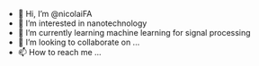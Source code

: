 - 👋 Hi, I’m @nicolaiFA
- 👀 I’m interested in nanotechnology
- 🌱 I’m currently learning machine learning for signal processing
- 💞️ I’m looking to collaborate on ...
- 📫 How to reach me ...

<!---
nicolaiFA/nicolaiFA is a ✨ special ✨ repository because its `README.md` (this file) appears on your GitHub profile.
You can click the Preview link to take a look at your changes.
--->
